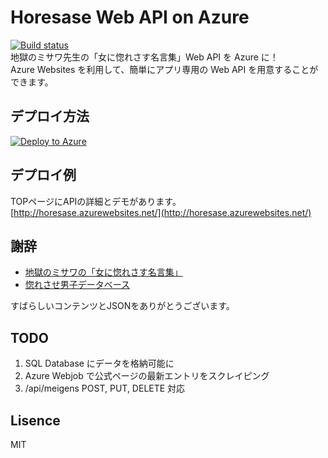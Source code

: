 # Horesase Web API on Azure
[![Build status](https://ci.appveyor.com/api/projects/status/xku2aanqklul0njv?svg=true)](https://ci.appveyor.com/project/minato128/horesase-web-api)  
地獄のミサワ先生の「女に惚れさす名言集」Web API を Azure に！  
Azure Websites を利用して、簡単にアプリ専用の Web API を用意することができます。  

## デプロイ方法

[![Deploy to Azure](http://azuredeploy.net/deploybutton.png)](https://azuredeploy.net/)

## デプロイ例

TOPページにAPIの詳細とデモがあります。
[http://horesase.azurewebsites.net/](http://horesase.azurewebsites.net/)

## 謝辞

* [地獄のミサワの「女に惚れさす名言集」](http://jigokuno.com/) 
* [惚れさせ男子データベース](https://github.com/june29/horesase-boys) 

すばらしいコンテンツとJSONをありがとうございます。

## TODO

1. SQL Database にデータを格納可能に
1. Azure Webjob で公式ページの最新エントリをスクレイピング
1. /api/meigens POST, PUT, DELETE 対応 

## Lisence

MIT
